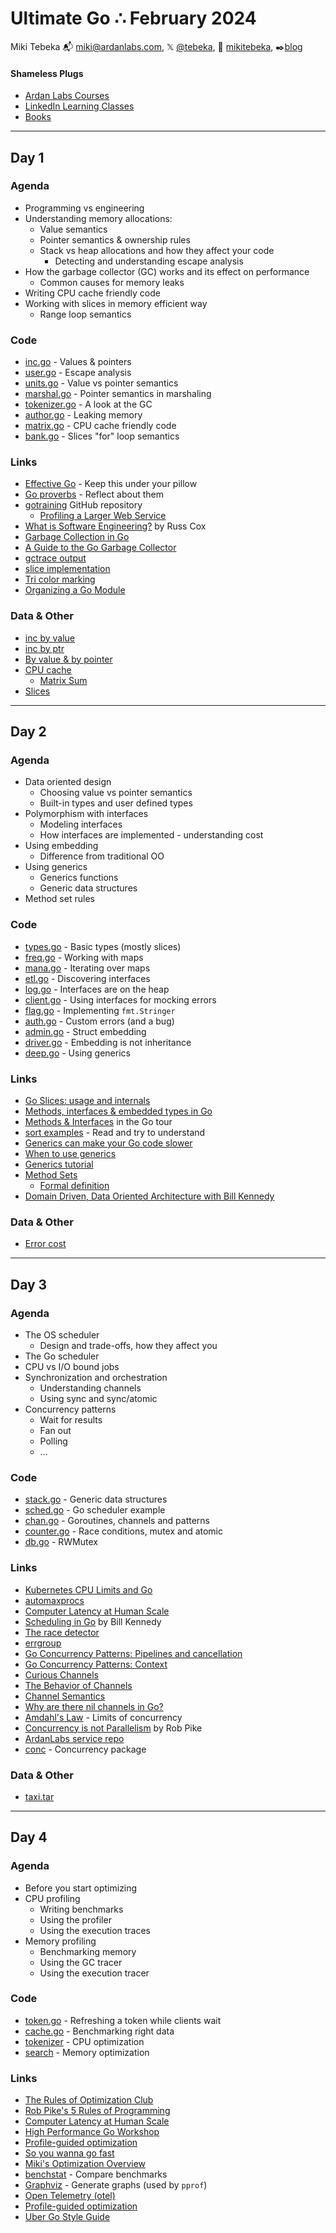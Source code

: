 # Ultimate Go ∴ February 2024

Miki Tebeka
📬 [miki@ardanlabs.com](mailto:miki@ardanlabs.com), 𝕏 [@tebeka](https://twitter.com/tebeka), 👨 [mikitebeka](https://www.linkedin.com/in/mikitebeka/), ✒️[blog](https://www.ardanlabs.com/blog/)

#### Shameless Plugs

- [Ardan Labs Courses](https://www.ardanlabs.com/training/)
- [LinkedIn Learning Classes](https://www.linkedin.com/learning/instructors/miki-tebeka)
- [Books](https://pragprog.com/search/?q=miki+tebeka)

---


## Day 1

### Agenda

- Programming vs engineering
- Understanding memory allocations:
    - Value semantics
    - Pointer semantics & ownership rules
    - Stack vs heap allocations and how they affect your code
        - Detecting and understanding escape analysis
- How the garbage collector (GC) works and its effect on performance
    - Common causes for memory leaks
- Writing CPU cache friendly code
- Working with slices in memory efficient way
    - Range loop semantics

### Code

- [inc.go](inc/inc.go) - Values & pointers
- [user.go](user/user.go) - Escape analysis
- [units.go](units/units.go) - Value vs pointer semantics
- [marshal.go](marshal/marshal.go) - Pointer semantics in marshaling
- [tokenizer.go](tokenizer/tokenizer.go) - A look at the GC
- [author.go](author/author.go) - Leaking memory
- [matrix.go](matrix/matrix.go) - CPU cache friendly code
- [bank.go](bank/bank.go) - Slices "for" loop semantics

### Links

- [Effective Go](https://go.dev/doc/effective_go) - Keep this under your pillow
- [Go proverbs](https://go-proverbs.github.io/) - Reflect about them
- [gotraining](https://github.com/ardanlabs/gotraining) GitHub repository
    - [Profiling a Larger Web Service](https://github.com/ardanlabs/gotraining/blob/master/topics/go/profiling/project/README.md)
- [What is Software Engineering?](https://research.swtch.com/vgo-eng) by Russ Cox
- [Garbage Collection in Go](https://www.ardanlabs.com/blog/2018/12/garbage-collection-in-go-part1-semantics.html)
- [A Guide to the Go Garbage Collector](https://go.dev/doc/gc-guide)
- [gctrace output](https://pkg.go.dev/github.com/chanshik/gotraining/topics/profiling/godebug/gctrace#section-readme)
- [slice implementation](https://github.com/golang/go/blob/master/src/runtime/slice.go#L15)
- [Tri color marking](https://en.wikipedia.org/wiki/Tracing_garbage_collection#Tri-color_marking)
- [Organizing a Go Module](https://go.dev/doc/modules/layout)

### Data & Other

- [inc by value](_extra/inc-value.png)
- [inc by ptr](_extra/inc-ptr.png)
- [By value & by pointer](_extra/value-ptr.png)
- [CPU cache](_extra/cpu-cache.png)
    - [Matrix Sum](_extra/matrix-sum.png)
- [Slices](_extra/slice.png)

---

## Day 2

### Agenda

- Data oriented design
    - Choosing value vs pointer semantics
    - Built-in types and user defined types
- Polymorphism with interfaces
    - Modeling interfaces
    - How interfaces are implemented - understanding cost
- Using embedding
    - Difference from traditional OO
- Using generics
    - Generics functions
    - Generic data structures
- Method set rules

### Code

- [types.go](types/types.go) - Basic types (mostly slices)
- [freq.go](freq/freq.go) - Working with maps
- [mana.go](mana/mana.go) - Iterating over maps
- [etl.go](etl/etl.go) - Discovering interfaces
- [log.go](log/log.go) - Interfaces are on the heap
- [client.go](client/client.go) - Using interfaces for mocking errors
- [flag.go](flag/flag.go) - Implementing `fmt.Stringer`
- [auth.go](auth/auth.go) - Custom errors (and a bug)
- [admin.go](admin/admin.go) - Struct embedding
- [driver.go](driver/driver.go) - Embedding is not inheritance
- [deep.go](deep/deep.go) - Using generics


### Links

- [Go Slices: usage and internals](https://go.dev/blog/slices-intro)
- [Methods, interfaces & embedded types in Go](https://www.ardanlabs.com/blog/2014/05/methods-interfaces-and-embedded-types.html)
- [Methods & Interfaces](https://go.dev/tour/methods/1) in the Go tour
- [sort examples](https://pkg.go.dev/sort/#pkg-examples) - Read and try to understand
- [Generics can make your Go code slower](https://planetscale.com/blog/generics-can-make-your-go-code-slower)
- [When to use generics](https://go.dev/blog/when-generics)
- [Generics tutorial](https://go.dev/doc/tutorial/generics)
- [Method Sets](https://www.youtube.com/watch?v=Z5cvLOrWlLM)
    - [Formal definition](https://go.dev/ref/spec#Method_sets)
- [Domain Driven, Data Oriented Architecture with Bill Kennedy](https://www.youtube.com/watch?v=bQgNYK1Z5ho)

### Data & Other

- [Error cost](_extra/cost.png)

---

## Day 3

### Agenda
- The OS scheduler
    - Design and trade-offs, how they affect you
- The Go scheduler
- CPU vs I/O bound jobs
- Synchronization and orchestration
    - Understanding channels
    - Using sync and sync/atomic
- Concurrency patterns
    - Wait for results
    - Fan out
    - Polling
    - …

### Code

- [stack.go](stack/stack.go) - Generic data structures
- [sched.go](sched/sched.go) - Go scheduler example
- [chan.go](chan/chan.go) - Goroutines, channels and patterns
- [counter.go](counter/counter.go) - Race conditions, mutex and atomic
- [db.go](db/db.go) - RWMutex

### Links

- [Kubernetes CPU Limits and Go](https://www.ardanlabs.com/blog/2024/02/kubernetes-cpu-limits-go.html)
- [automaxprocs](https://pkg.go.dev/go.uber.org/automaxprocs)
- [Computer Latency at Human Scale](https://twitter.com/jordancurve/status/1108475342468120576/photo/1)
- [Scheduling in Go](https://www.ardanlabs.com/blog/2018/08/scheduling-in-go-part2.html) by Bill Kennedy
- [The race detector](https://go.dev/doc/articles/race_detector)
- [errgroup](https://pkg.go.dev/golang.org/x/sync/errgroup)
- [Go Concurrency Patterns: Pipelines and cancellation](https://go.dev/blog/pipelines)
- [Go Concurrency Patterns: Context](https://go.dev/blog/context)
- [Curious Channels](https://dave.cheney.net/2013/04/30/curious-channels)
- [The Behavior of Channels](https://www.ardanlabs.com/blog/2017/10/the-behavior-of-channels.html)
- [Channel Semantics](https://www.353solutions.com/channel-semantics)
- [Why are there nil channels in Go?](https://medium.com/justforfunc/why-are-there-nil-channels-in-go-9877cc0b2308)
- [Amdahl's Law](https://en.wikipedia.org/wiki/Amdahl%27s_law) - Limits of concurrency
- [Concurrency is not Parallelism](https://www.youtube.com/watch?v=cN_DpYBzKso) by Rob Pike
- [ArdanLabs service repo](https://github.com/ardanlabs/service/)
- [conc](https://github.com/sourcegraph/conc) - Concurrency package

### Data & Other

- [taxi.tar](https://storage.googleapis.com/353solutions/c/data/taxi.tar)

---

## Day 4

### Agenda

- Before you start optimizing
- CPU profiling
    - Writing benchmarks
    - Using the profiler
    - Using the execution traces
- Memory profiling
    - Benchmarking memory
    - Using the GC tracer
    - Using the execution tracer

### Code


- [token.go](token/token.go) - Refreshing a token while clients wait
- [cache.go](cache/cache.go) - Benchmarking right data
- [tokenizer](tokenizer) - CPU optimization
- [search](search) - Memory optimization

### Links

- [The Rules of Optimization Club](https://wiki.c2.com/?RulesOfOptimizationClub)
- [Rob Pike's 5 Rules of Programming](https://users.ece.utexas.edu/~adnan/pike.html)
- [Computer Latency at Human Scale](https://twitter.com/jordancurve/status/1108475342468120576)
- [High Performance Go Workshop](https://dave.cheney.net/high-performance-go-workshop/gophercon-2019.html)
- [Profile-guided optimization](https://go.dev/doc/pgo)
- [So you wanna go fast](https://www.slideshare.net/TylerTreat/so-you-wanna-go-fast-80300458)
- [Miki's Optimization Overview](_extra/optimize.md)
- [benchstat](https://pkg.go.dev/golang.org/x/perf/cmd/benchstat) - Compare benchmarks
- [Graphviz](https://graphviz.org/) - Generate graphs (used by `pprof`)
- [Open Telemetry (otel)](https://github.com/open-telemetry/opentelemetry-go)
- [Profile-guided optimization](https://go.dev/doc/pgo)
- [Uber Go Style Guide](https://github.com/uber-go/guide/)
